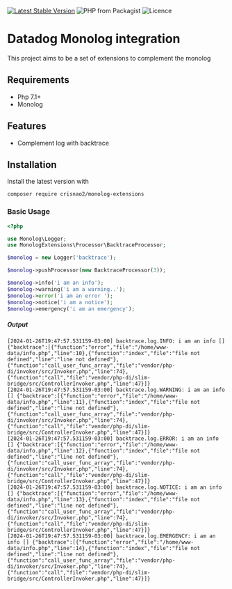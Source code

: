 [![Latest Stable Version](https://img.shields.io/packagist/v/crisnao2/monolog-extensions.svg?style=flat-square)](https://packagist.org/packages/crisnao2/monolog-extensions)
![PHP from Packagist](https://img.shields.io/packagist/php-v/crisnao2/monolog-extensions?style=flat-square)
![Licence](https://img.shields.io/packagist/l/crisnao2/monolog-extensions?style=flat-square)

# Datadog Monolog integration

This project aims to be a set of extensions to complement the monolog

## Requirements

- Php 7.1+
- Monolog

## Features

- Complement log with backtrace

## Installation

Install the latest version with

```
composer require crisnao2/monolog-extensions
```


### Basic Usage

```php showLineNumbers
<?php

use Monolog\Logger;
use MonologExtensions\Processor\BacktraceProcessor;

$monolog = new Logger('backtrace');

$monolog->pushProcessor(new BacktraceProcessor(3));

$monolog->info('i am an info');
$monolog->warning('i am a warning..');
$monolog->error('i am an error ');
$monolog->notice('i am a notice');
$monolog->emergency('i am an emergency');
```

##### Output
```
[2024-01-26T19:47:57.531159-03:00] backtrace.log.INFO: i am an info [] {"backtrace":[{"function":"error","file":"/home/www-data/info.php","line":10},{"function":"index","file":"file not defined","line":"line not defined"},{"function":"call_user_func_array","file":"vendor/php-di/invoker/src/Invoker.php","line":74},{"function":"call","file":"vendor/php-di/slim-bridge/src/ControllerInvoker.php","line":47}]}
[2024-01-26T19:47:57.531159-03:00] backtrace.log.WARNING: i am an info [] {"backtrace":[{"function":"error","file":"/home/www-data/info.php","line":11},{"function":"index","file":"file not defined","line":"line not defined"},{"function":"call_user_func_array","file":"vendor/php-di/invoker/src/Invoker.php","line":74},{"function":"call","file":"vendor/php-di/slim-bridge/src/ControllerInvoker.php","line":47}]}
[2024-01-26T19:47:57.531159-03:00] backtrace.log.ERROR: i am an info [] {"backtrace":[{"function":"error","file":"/home/www-data/info.php","line":12},{"function":"index","file":"file not defined","line":"line not defined"},{"function":"call_user_func_array","file":"vendor/php-di/invoker/src/Invoker.php","line":74},{"function":"call","file":"vendor/php-di/slim-bridge/src/ControllerInvoker.php","line":47}]}
[2024-01-26T19:47:57.531159-03:00] backtrace.log.NOTICE: i am an info [] {"backtrace":[{"function":"error","file":"/home/www-data/info.php","line":13},{"function":"index","file":"file not defined","line":"line not defined"},{"function":"call_user_func_array","file":"vendor/php-di/invoker/src/Invoker.php","line":74},{"function":"call","file":"vendor/php-di/slim-bridge/src/ControllerInvoker.php","line":47}]}
[2024-01-26T19:47:57.531159-03:00] backtrace.log.EMERGENCY: i am an info [] {"backtrace":[{"function":"error","file":"/home/www-data/info.php","line":14},{"function":"index","file":"file not defined","line":"line not defined"},{"function":"call_user_func_array","file":"vendor/php-di/invoker/src/Invoker.php","line":74},{"function":"call","file":"vendor/php-di/slim-bridge/src/ControllerInvoker.php","line":47}]}
```